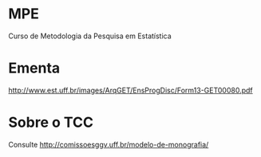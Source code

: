 # MPE
Curso de Metodologia da Pesquisa em Estatística

# Ementa
http://www.est.uff.br/images/ArqGET/EnsProgDisc/Form13-GET00080.pdf

# Sobre o TCC
Consulte http://comissoesggv.uff.br/modelo-de-monografia/

